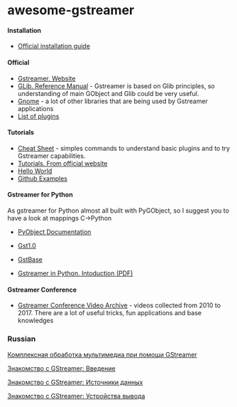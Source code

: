 # awesome-gstreamer

#### Installation
- [Official installation guide](https://gstreamer.freedesktop.org/documentation/installing/on-linux.html)

#### Official 
- [Gstreamer. Website](https://gstreamer.freedesktop.org/)
- [GLib. Reference Manual](https://developer.gnome.org/glib/stable/) - Gstreamer is based on Glib principles, so understanding of main GObject and Glib could be very useful.
- [Gnome](https://developer.gnome.org/) - a lot of other libraries that are being used by Gstreamer applications
- [List of plugins](https://gstreamer.freedesktop.org/documentation/plugins.html)

#### Tutorials
- [Cheat Sheet](http://wiki.oz9aec.net/index.php/Gstreamer_cheat_sheet) - simples commands to understand basic plugins and to try Gstreamer capabilities.
- [Tutorials. From official website](https://gstreamer.freedesktop.org/documentation/tutorials/index.html)
- [Hello World](https://gstreamer.freedesktop.org/documentation/tutorials/basic/hello-world.html)
- [Github Examples](https://github.com/GStreamer/gst-docs/tree/master/examples/tutorials)

#### Gstreamer for Python

As gstreamer for Python almost all built with PyGObject, so I suggest you to have a look at mappings C->Python
- [PyObject Documentation](https://lazka.github.io/pgi-docs/)
- [Gst1.0](https://lazka.github.io/pgi-docs/#Gst-1.0)
- [GstBase](https://lazka.github.io/pgi-docs/#GstBase-1.0)

- [Gstreamer in Python. Intoduction (PDF)](https://brettviren.github.io/pygst-tutorial-org/pygst-tutorial.pdf)

#### Gstreamer Conference
- [Gstreamer Conference Video Archive](https://gstconf.ubicast.tv/) - videos collected from 2010 to 2017. There are a lot of useful tricks, fun applications and base knowledges

### Russian

[Комплексная обработка мультимедиа при помощи GStreamer](https://www.ibm.com/developerworks/ru/library/au-gstreamer/index.html)

[Знакомство с GStreamer: Введение](https://habrahabr.ru/post/178813/)

[Знакомство с GStreamer: Источники данных](https://habrahabr.ru/post/179167/)

[Знакомство с GStreamer: Устройства вывода](https://habrahabr.ru/post/204014/)



